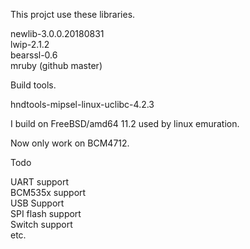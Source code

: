 This projct use these libraries.

newlib-3.0.0.20180831  
lwip-2.1.2  
bearssl-0.6  
mruby (github master)  

Build tools.  

hndtools-mipsel-linux-uclibc-4.2.3  

I build on FreeBSD/amd64 11.2 used by linux emuration.  

Now only work on BCM4712.  

Todo  

UART support  
BCM535x support  
USB Support  
SPI flash support  
Switch support  
etc.  
